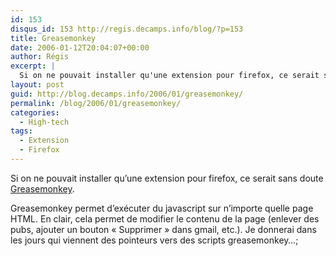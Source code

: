 ```yaml
---
id: 153
disqus_id: 153 http://regis.decamps.info/blog/?p=153
title: Greasemonkey
date: 2006-01-12T20:04:07+00:00
author: Régis
excerpt: |
  Si on ne pouvait installer qu'une extension pour firefox, ce serait sans doute <a href="http://greasemonkey.mozdev.org/">Greasemonkey</a>.
layout: post
guid: http://blog.decamps.info/2006/01/greasemonkey/
permalink: /blog/2006/01/greasemonkey/
categories:
  - High-tech
tags:
  - Extension
  - Firefox
---
```

Si on ne pouvait installer qu’une extension pour firefox, ce serait sans doute [Greasemonkey](http://greasemonkey.mozdev.org/).

Greasemonkey permet d’exécuter du javascript sur n’importe quelle page HTML. En clair, cela permet de modifier le contenu de la page (enlever des pubs, ajouter un bouton « Supprimer » dans gmail, etc.). Je donnerai dans les jours qui viennent des pointeurs vers des scripts greasemonkey…;
